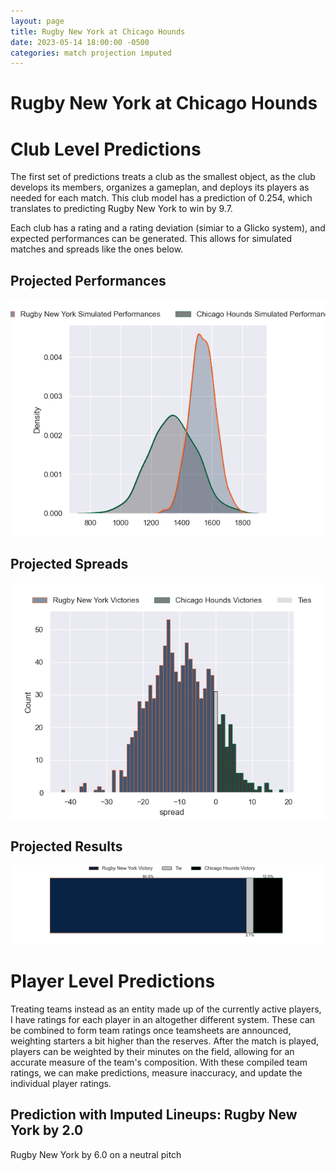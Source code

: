 ```yaml
---  
layout: page  
title: Rugby New York at Chicago Hounds  
date: 2023-05-14 18:00:00 -0500  
categories: match projection imputed  
---
```

# Rugby New York at Chicago Hounds

# Club Level Predictions


The first set of predictions treats a club as the smallest object, as the club develops its members, organizes a gameplan, and deploys its players as needed for each match. This club model has a prediction of 0.254, which translates to predicting Rugby New York to win by 9.7.

Each club has a rating and a rating deviation (simiar to a Glicko system), and expected performances can be generated. This allows for simulated matches and spreads like the ones below.
## Projected Performances


![Projected Performances](plots/performances_2023-05-14-ChicagoHounds-RugbyNewYork.png)
## Projected Spreads


![Projected Spreads](plots/spreads_2023-05-14-ChicagoHounds-RugbyNewYork.png)
## Projected Results


![Projected Results](plots/resultbar_2023-05-14-ChicagoHounds-RugbyNewYork.png)
# Player Level Predictions


Treating teams instead as an entity made up of the currently active players, I have ratings for each player in an altogether different system. These can be combined to form team ratings once teamsheets are announced, weighting starters a bit higher than the reserves. After the match is played, players can be weighted by their minutes on the field, allowing for an accurate measure of the team's composition. With these compiled team ratings, we can make predictions, measure inaccuracy, and update the individual player ratings.
## Prediction with Imputed Lineups: Rugby New York by 2.0


Rugby New York by 6.0 on a neutral pitch

